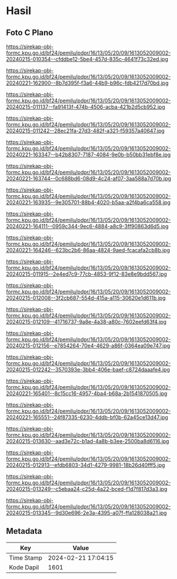 # Hasil

## Foto C Plano

https://sirekap-obj-formc.kpu.go.id/bf24/pemilu/pdpr/16/13/05/20/09/1613052009002-20240215-010354--cfddbe12-5be4-457d-835c-4641f73c32ed.jpg

https://sirekap-obj-formc.kpu.go.id/bf24/pemilu/pdpr/16/13/05/20/09/1613052009002-20240221-162900--8b7d395f-f3a6-44b9-b96c-fdb4217d70bd.jpg

https://sirekap-obj-formc.kpu.go.id/bf24/pemilu/pdpr/16/13/05/20/09/1613052009002-20240215-011137--fa91413f-474b-4506-acba-421b2d5cb952.jpg

https://sirekap-obj-formc.kpu.go.id/bf24/pemilu/pdpr/16/13/05/20/09/1613052009002-20240215-011242--28ec21fa-27d3-482f-a321-f59357a40647.jpg

https://sirekap-obj-formc.kpu.go.id/bf24/pemilu/pdpr/16/13/05/20/09/1613052009002-20240221-163347--b42b8307-7187-4084-9e0b-b50bb31ebf8e.jpg

https://sirekap-obj-formc.kpu.go.id/bf24/pemilu/pdpr/16/13/05/20/09/1613052009002-20240221-163744--0c688bd6-08d9-4c24-af07-3aa588a7d70b.jpg

https://sirekap-obj-formc.kpu.go.id/bf24/pemilu/pdpr/16/13/05/20/09/1613052009002-20240221-163935--9e305701-88b4-4020-b5aa-a2f4ba6ca558.jpg

https://sirekap-obj-formc.kpu.go.id/bf24/pemilu/pdpr/16/13/05/20/09/1613052009002-20240221-164111--0959c344-9ec6-4884-a8c9-3ff90863d6d5.jpg

https://sirekap-obj-formc.kpu.go.id/bf24/pemilu/pdpr/16/13/05/20/09/1613052009002-20240221-164246--623bc2b6-86aa-4824-9aed-fcacafa2cb8b.jpg

https://sirekap-obj-formc.kpu.go.id/bf24/pemilu/pdpr/16/13/05/20/09/1613052009002-20240215-011915--2e4ed7c9-77cb-4853-9f12-83e8e9bdd567.jpg

https://sirekap-obj-formc.kpu.go.id/bf24/pemilu/pdpr/16/13/05/20/09/1613052009002-20240215-012008--3f2cb687-554d-415a-a115-30620e1d611b.jpg

https://sirekap-obj-formc.kpu.go.id/bf24/pemilu/pdpr/16/13/05/20/09/1613052009002-20240215-012109--41716737-9a8e-4a38-a80c-7602eefd63f4.jpg

https://sirekap-obj-formc.kpu.go.id/bf24/pemilu/pdpr/16/13/05/20/09/1613052009002-20240215-012156--e7854264-70e4-4629-a86f-0364ea09e747.jpg

https://sirekap-obj-formc.kpu.go.id/bf24/pemilu/pdpr/16/13/05/20/09/1613052009002-20240215-012242--3570393e-3bb4-406e-baef-c8724daaafe4.jpg

https://sirekap-obj-formc.kpu.go.id/bf24/pemilu/pdpr/16/13/05/20/09/1613052009002-20240221-165401--8c15cc16-4957-4ba4-b68a-2b1541870505.jpg

https://sirekap-obj-formc.kpu.go.id/bf24/pemilu/pdpr/16/13/05/20/09/1613052009002-20240221-165551--24f87335-6230-4ddb-bf0b-62a45ce13d47.jpg

https://sirekap-obj-formc.kpu.go.id/bf24/pemilu/pdpr/16/13/05/20/09/1613052009002-20240215-013630--aad3e72c-b1ad-4a8b-b3ee-2500ba8d6116.jpg

https://sirekap-obj-formc.kpu.go.id/bf24/pemilu/pdpr/16/13/05/20/09/1613052009002-20240215-012913--efdb6803-34d1-4279-9981-18b26d40fff5.jpg

https://sirekap-obj-formc.kpu.go.id/bf24/pemilu/pdpr/16/13/05/20/09/1613052009002-20240215-013249--c5ebaa24-c25d-4a22-bced-f1d7f817d3a3.jpg

https://sirekap-obj-formc.kpu.go.id/bf24/pemilu/pdpr/16/13/05/20/09/1613052009002-20240215-013345--9d30e696-2e3a-4395-a07f-ffa128038a21.jpg


## Metadata

| Key        | Value               |
| ---------- | ------------------- |
| Time Stamp | 2024-02-21 17:04:15 |
| Kode Dapil | 1601                |



